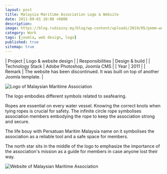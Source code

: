```yaml
---
layout: post
title: Malaysia Maritime Association Logo & Website
date: 2011-09-01 10:08 +0800
description:
image: https://blog.rudzainy.my/blog/wp-content/uploads/2019/05/pemm-web-1.jpg
category: Work
tags: [joomla, web design, logo]
published: true
sitemap: true
---
```


| Project | Logo & website design |
| Responsibilities | Design & build |
| Technology Stack | Adobe Photoshop, Joomla CMS |
| Year | 2011 |
| Remark | The website has been discontinued. It was built on top of another Joomla template. |

![Logo of Malaysian Maritime Association](https://blog.rudzainy.my/blog/wp-content/uploads/2019/05/MMA-logo.png)

The logo embodies different symbols related to seafearing. 

Ropes are essential on every water vessel. Knowing the correct knots when tying ropes is crucial for safety. The infinite circle rope symbolises association members embodying the rope to keep the association strong and secure. 

The life bouy with Persatuan Maritim Malaysia name on it symbolises the association as a reliable tool and a safe space for members. 

The north star sits in the middle of the logo to emphasize the importance of the association's mission as a guide for members in case anyone lost their way. 

![Website of Malaysian Maritime Association](https://blog.rudzainy.my/blog/wp-content/uploads/2019/05/pemm-web-1.jpg)